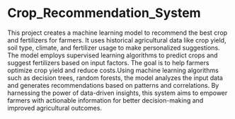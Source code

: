# Crop_Recommendation_System
This project creates a machine learning model to recommend the best crop and fertilizers for farmers. It uses historical agricultural data like crop yield, soil type, climate, and fertilizer usage to make personalized suggestions. The model employs supervised learning algorithms to predict crops and suggest fertilizers based on input factors. The goal is to help farmers optimize crop yield and reduce costs.Using machine learning algorithms such as decision trees, random forests,  the model analyzes the input data and generates recommendations based on patterns and correlations. By harnessing the power of data-driven insights, this system aims to empower farmers with actionable information for better decision-making and improved agricultural outcomes.
